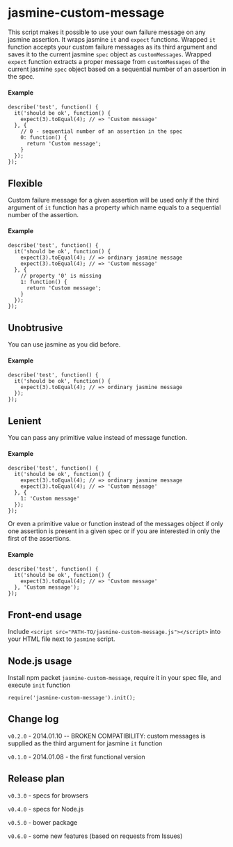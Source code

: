 jasmine-custom-message
======================

This script makes it possible to use your own failure message on any jasmine assertion. It wraps jasmine `it` and `expect` functions. Wrapped `it` function accepts your custom failure messages as its third argument and saves it to the current jasmine `spec` object as `customMessages`. Wrapped `expect` function extracts a proper message from `customMessages` of the current jasmine `spec` object based on a sequential number of an assertion in the spec.

#### Example

```
describe('test', function() {
  it('should be ok', function() {
    expect(3).toEqual(4); // => 'Custom message'
  }, {
    // 0 - sequential number of an assertion in the spec
    0: function() {
      return 'Custom message';
    }
  });
});
```

## Flexible

Custom failure message for a given assertion will be used only if the third argument of `it` function has a property which name equals to a sequential number of the assertion.

#### Example

```
describe('test', function() {
  it('should be ok', function() {
    expect(3).toEqual(4); // => ordinary jasmine message
    expect(3).toEqual(4); // => 'Custom message'
  }, {
    // property '0' is missing
    1: function() {
      return 'Custom message';
    }
  });
});
```

## Unobtrusive

You can use jasmine as you did before.

#### Example

```
describe('test', function() {
  it('should be ok', function() {
    expect(3).toEqual(4); // => ordinary jasmine message
  });
});
```

## Lenient

You can pass any primitive value instead of message function.

#### Example

```
describe('test', function() {
  it('should be ok', function() {
    expect(3).toEqual(4); // => ordinary jasmine message
    expect(3).toEqual(4); // => 'Custom message'
  }, {
    1: 'Custom message'
  });
});
```

Or even a primitive value or function instead of the messages object if only one assertion is present in a given spec or if you are interested in only the first of the assertions.

#### Example

```
describe('test', function() {
  it('should be ok', function() {
    expect(3).toEqual(4); // => 'Custom message'
  }, 'Custom message');
});
```

## Front-end usage
Include `<script src="PATH-TO/jasmine-custom-message.js"></script>` into your HTML file next to `jasmine` script.

## Node.js usage

Install npm packet `jasmine-custom-message`, require it in your spec file, and execute `init` function
```
require('jasmine-custom-message').init();
```

## Change log

`v0.2.0` - 2014.01.10
  -- BROKEN COMPATIBILITY: custom messages is supplied as the third argument for jasmine `it` function

`v0.1.0` - 2014.01.08 - the first functional version  


## Release plan

`v0.3.0` - specs for browsers

`v0.4.0` - specs for Node.js

`v0.5.0` - bower package

`v0.6.0` - some new features (based on requests from Issues)